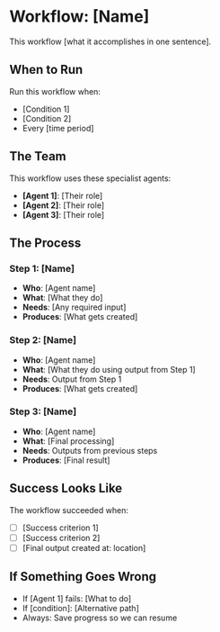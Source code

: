 # Workflow: [Name]

This workflow [what it accomplishes in one sentence].

## When to Run

Run this workflow when:
- [Condition 1]
- [Condition 2]
- Every [time period]

## The Team

This workflow uses these specialist agents:
- **[Agent 1]**: [Their role]
- **[Agent 2]**: [Their role]
- **[Agent 3]**: [Their role]

## The Process

### Step 1: [Name]
- **Who**: [Agent name]
- **What**: [What they do]
- **Needs**: [Any required input]
- **Produces**: [What gets created]

### Step 2: [Name]
- **Who**: [Agent name]
- **What**: [What they do using output from Step 1]
- **Needs**: Output from Step 1
- **Produces**: [What gets created]

### Step 3: [Name]
- **Who**: [Agent name]
- **What**: [Final processing]
- **Needs**: Outputs from previous steps
- **Produces**: [Final result]

## Success Looks Like

The workflow succeeded when:
- [ ] [Success criterion 1]
- [ ] [Success criterion 2]
- [ ] [Final output created at: location]

## If Something Goes Wrong

- If [Agent 1] fails: [What to do]
- If [condition]: [Alternative path]
- Always: Save progress so we can resume